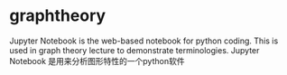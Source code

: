 # graphtheory
Jupyter Notebook is the web-based notebook for python coding.
This is used in graph theory lecture to demonstrate terminologies.
Jupyter Notebook 是用来分析图形特性的一个python软件
